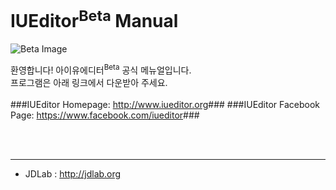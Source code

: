 # IUEditor<sup>Beta</sup> Manual 
![Beta Image](/img/iueditor-facebook-ad-img-A03.png)


환영합니다! 아이유에디터<sup>Beta</sup> 공식 메뉴얼입니다.</br>
프로그램은 아래 링크에서 다운받아 주세요.</br>
</br>
###IUEditor Homepage: <a href="http://www.iueditor.org/" target="_blank">http://www.iueditor.org</a>###
###IUEditor Facebook Page: <a href="https://www.facebook.com/iueditor" target="_blank">https://www.facebook.com/iueditor</a>###

</br></br>

---

* JDLab : <a href="http://jdlab.org/" target="_blank">http://jdlab.org</a>

